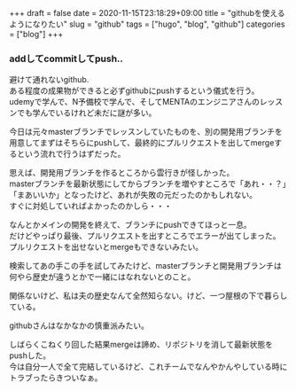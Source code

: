 +++ 
draft = false
date = 2020-11-15T23:18:29+09:00
title = "githubを使えるようになりたい"
slug = "github"
tags = ["hugo", "blog", "github"]
categories = ["blog"]
+++

### addしてcommitしてpush..

避けて通れないgithub.  
ある程度の成果物ができると必ずgithubにpushするという儀式を行う。  
udemyで学んで、N予備校で学んで、そしてMENTAのエンジニアさんのレッスンでも学んでいるけれど未だに謎が多い。  

今日は元々masterブランチでレッスンしていたものを、別の開発用ブランチを用意してまずはそちらにpushして、最終的にプルリクエストを出してmergeするという流れで行うはずだった。  

思えば、開発用ブランチを作るところから雲行きが怪しかった。  
masterブランチを最新状態にしてからブランチを増やすところで「あれ・・？」「まあいいか」となったけど、あれが失敗の元だったのかもしれない。  
すぐに対処していればよかったのかしら・・・  

なんとかメインの開発を終えて、ブランチにpushできてほっと一息。  
だけどやっぱり最後、プルリクエストを出すところでエラーが出てしまった。
プルリクエストを出せないとmergeもできないみたい。      

検索してあの手この手を試してみたけど、masterブランチと開発用ブランチは何やら歴史が違うとかで一緒にはなれないとのこと。  

関係ないけど、私は夫の歴史なんて全然知らない。けど、一つ屋根の下で暮らしている。

githubさんはなかなかの慎重派みたい。

しばらくこねくり回した結果mergeは諦め、リポジトリを消して最新状態をpushした。  
今は自分一人で全て完結しているけど、これチームでなんやかんやしている時にトラブったらきついなぁ。  
